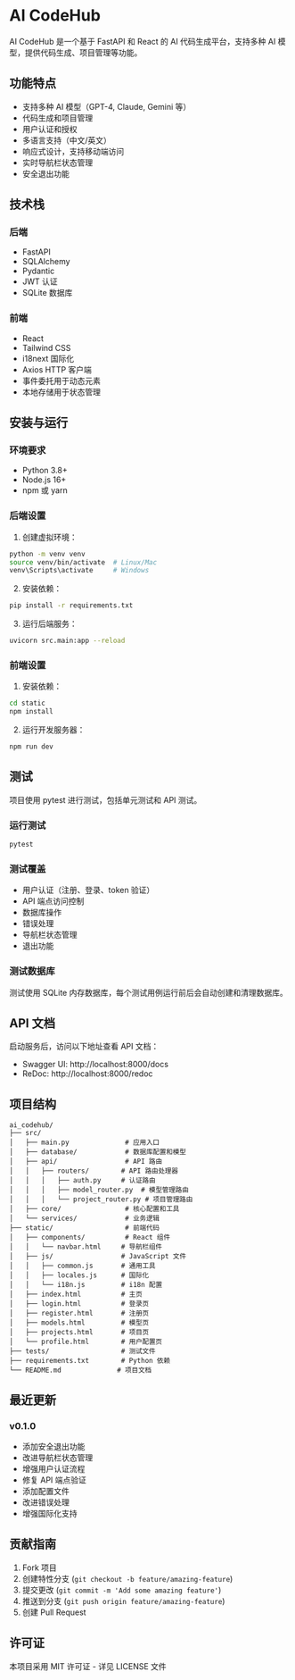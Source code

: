 # AI CodeHub

AI CodeHub 是一个基于 FastAPI 和 React 的 AI 代码生成平台，支持多种 AI 模型，提供代码生成、项目管理等功能。

## 功能特点

- 支持多种 AI 模型（GPT-4, Claude, Gemini 等）
- 代码生成和项目管理
- 用户认证和授权
- 多语言支持（中文/英文）
- 响应式设计，支持移动端访问
- 实时导航栏状态管理
- 安全退出功能

## 技术栈

### 后端
- FastAPI
- SQLAlchemy
- Pydantic
- JWT 认证
- SQLite 数据库

### 前端
- React
- Tailwind CSS
- i18next 国际化
- Axios HTTP 客户端
- 事件委托用于动态元素
- 本地存储用于状态管理

## 安装与运行

### 环境要求
- Python 3.8+
- Node.js 16+
- npm 或 yarn

### 后端设置
1. 创建虚拟环境：
```bash
python -m venv venv
source venv/bin/activate  # Linux/Mac
venv\Scripts\activate     # Windows
```

2. 安装依赖：
```bash
pip install -r requirements.txt
```

3. 运行后端服务：
```bash
uvicorn src.main:app --reload
```

### 前端设置
1. 安装依赖：
```bash
cd static
npm install
```

2. 运行开发服务器：
```bash
npm run dev
```

## 测试

项目使用 pytest 进行测试，包括单元测试和 API 测试。

### 运行测试
```bash
pytest
```

### 测试覆盖
- 用户认证（注册、登录、token 验证）
- API 端点访问控制
- 数据库操作
- 错误处理
- 导航栏状态管理
- 退出功能

### 测试数据库
测试使用 SQLite 内存数据库，每个测试用例运行前后会自动创建和清理数据库。

## API 文档

启动服务后，访问以下地址查看 API 文档：
- Swagger UI: http://localhost:8000/docs
- ReDoc: http://localhost:8000/redoc

## 项目结构

```
ai_codehub/
├── src/
│   ├── main.py              # 应用入口
│   ├── database/            # 数据库配置和模型
│   ├── api/                 # API 路由
│   │   ├── routers/        # API 路由处理器
│   │   │   ├── auth.py     # 认证路由
│   │   │   ├── model_router.py  # 模型管理路由
│   │   │   └── project_router.py # 项目管理路由
│   ├── core/                # 核心配置和工具
│   └── services/            # 业务逻辑
├── static/                  # 前端代码
│   ├── components/          # React 组件
│   │   └── navbar.html     # 导航栏组件
│   ├── js/                 # JavaScript 文件
│   │   ├── common.js       # 通用工具
│   │   ├── locales.js      # 国际化
│   │   └── i18n.js         # i18n 配置
│   ├── index.html          # 主页
│   ├── login.html          # 登录页
│   ├── register.html       # 注册页
│   ├── models.html         # 模型页
│   ├── projects.html       # 项目页
│   └── profile.html        # 用户配置页
├── tests/                  # 测试文件
├── requirements.txt        # Python 依赖
└── README.md              # 项目文档
```

## 最近更新

### v0.1.0
- 添加安全退出功能
- 改进导航栏状态管理
- 增强用户认证流程
- 修复 API 端点验证
- 添加配置文件
- 改进错误处理
- 增强国际化支持

## 贡献指南

1. Fork 项目
2. 创建特性分支 (`git checkout -b feature/amazing-feature`)
3. 提交更改 (`git commit -m 'Add some amazing feature'`)
4. 推送到分支 (`git push origin feature/amazing-feature`)
5. 创建 Pull Request

## 许可证

本项目采用 MIT 许可证 - 详见 LICENSE 文件 